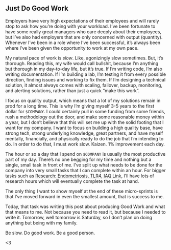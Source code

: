 ## Just Do Good Work

Employers have very high expectations of their employees and will rarely stop to ask how you’re doing with your workload. I’ve been fortunate to have some really great managers who care deeply about their employees, but I’ve also had employers that are only concerned with output (quantity). Whenever I’ve been in a role where I’ve been successful, it’s always been where I’ve been given the opportunity to work at my own pace.

My natural pace of work is _slow_. Like, agonizingly slow sometimes. But, it’s thorough. Reading this, my wife would call bullshit, because I’m anything but thorough in my day-to-day life, but it’s true. If I’m writing code, I’m also writing documentation. If I’m building a lab, I’m testing it from every possible direction, finding issues and working to fix them. If I’m designing a technical solution, it almost always comes with scaling, failover, backup, monitoring, and alerting solutions, rather than just a quick “make this work”.

I focus on quality output, which means that a lot of my solutions remain in prod for a long time. This is why I’m giving myself 3-5 years to the first dollar for `$COMPANY`. I could certainly pull in some funding from some friends, rush a methodology out the door, and make some reasonable money within a year, but I don’t believe that this will set me up with the solid footing that I want for my company. I want to focus on building a high quality base, have strong tech, strong underlying knowledge, great partners, and have myself mentally, financially, and physically ready to do the job that I’m intending to do. In order to do that, I must work slow. Kaizen. 1% improvement each day. 

The hour or so a day that I spend on `$COMPANY` is usually the most productive part of my day. There’s no one begging for my time and nothing but a single, small task in front of me. I’ve split up what needs to be done for the company into very small tasks that I can complete within an hour. For bigger tasks such as [Research: Endometriosis, TLR4, IAQ Link](https://github.com/wesdottoday/iaq-consultancy/issues/4), I’ll have lots of research hours which will eventually complete the task at hand. 

The only thing I want to show myself at the end of these micro-sprints is that I’ve moved forward in even the smallest amount, that is success to me.

Today, that task was writing this post about producing Good Work and what that means to me. Not because you need to read it, but because I needed to write it. Tomorrow, well tomorrow is Saturday, so I don’t plan on doing anything but being with my family. 

Be slow. Do good work. Be a good person.

<3
